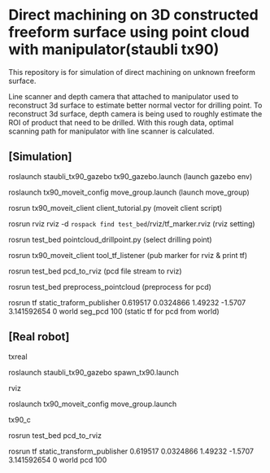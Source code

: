 # Direct machining on 3D constructed freeform surface using point cloud with manipulator(staubli tx90)

This repository is for simulation of direct machining on unknown freeform surface.

Line scanner and depth camera that attached to manipulator used to reconstruct 3d surface to estimate better normal vector for drilling point. To reconstruct 3d surface, depth camera is being used to roughly estimate the ROI of product that need to be drilled. With this rough data, optimal scanning path for manipulator with line scanner is calculated. 

## [Simulation]

roslaunch staubli_tx90_gazebo tx90_gazebo.launch                            (launch gazebo env)

roslaunch tx90_moveit_config move_group.launch                              (launch move_group)

rosrun tx90_moveit_client client_tutorial.py                                          (moveit client script)

rosrun rviz rviz -d `rospack find test_bed`/rviz/tf_marker.rviz           (rviz setting)

rosrun test_bed pointcloud_drillpoint.py                                               (select drilling point)

rosrun tx90_moveit_client tool_tf_listener                                            (pub marker for rviz & print tf)

rosrun test_bed pcd_to_rviz                                                                 (pcd file stream to rviz)

rosrun test_bed preprocess_pointcloud                                               (preprocess for pcd)

rosrun tf static_traform_publisher 0.619517 0.0324866 1.49232 -1.5707 3.141592654 0 world seg_pcd 100                                                                                         (static tf for pcd from world)

## [Real robot]

txreal

roslaunch staubli_tx90_gazebo spawn_tx90.launch

rviz

roslaunch tx90_moveit_config move_group.launch

tx90_c

rosrun test_bed pcd_to_rviz

rosrun tf static_transform_publisher 0.619517 0.0324866 1.49232 -1.5707 3.141592654 0 world pcd 100
